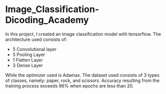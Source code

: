 # Image_Classification-Dicoding_Academy
In this project, I created an image classification model with tensorflow. The architecture used consists of:
- 5 Convolutional layer
- 5 Pooling Layer
- 1 Flatten Layer
- 3 Dense Layer

While the optimizer used is Adamax. The dataset used consists of 3 types of classes, namely: paper, rock, and scissors. Accuracy resulting from the training process exceeds 96% when epochs are less than 20.

